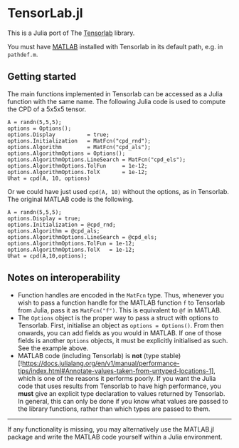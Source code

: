 TensorLab.jl
==============
This is a Julia port of The [Tensorlab](https://tensorlab.net) library.

You must have [MATLAB](https://www.mathworks.com/products/matlab.html) installed with Tensorlab in its default path, e.g. in `pathdef.m`.

## Getting started

The main functions implemented in Tensorlab can be accessed as a Julia function with the same name. The following Julia code is used to compute the CPD of a 5x5x5 tensor.

```
A = randn(5,5,5);
options = Options();
options.Display          = true;
options.Initialization   = MatFcn("cpd_rnd");
options.Algorithm        = MatFcn("cpd_als");
options.AlgorithmOptions = Options();
options.AlgorithmOptions.LineSearch = MatFcn("cpd_els");
options.AlgorithmOptions.TolFun     = 1e-12;
options.AlgorithmOptions.TolX       = 1e-12;
Uhat = cpd(A, 10, options)
```
Or we could have just used `cpd(A, 10)` without the options, as in Tensorlab.
The original MATLAB code is the following. 
```
A = randn(5,5,5);
options.Display = true; 
options.Initialization = @cpd_rnd; 
options.Algorithm = @cpd_als; 
options.AlgorithmOptions.LineSearch = @cpd_els; 
options.AlgorithmOptions.TolFun = 1e-12; 
options.AlgorithmOptions.TolX   = 1e-12; 
Uhat = cpd(A,10,options);
```

## Notes on interoperability

- Function handles are encoded in the `MatFcn` type. Thus, whenever you wish to pass a function handle for the MATLAB function `f` to Tensorlab from Julia, pass it as `MatFcn("f")`. This is equivalent to `@f` in MATLAB.
- The `Options` object is the proper way to pass a struct with options to Tensorlab. First, initialise an object as `options = Options()`. From then onwards, you can add fields as you would in MATLAB. If one of those fields is another `Options` objects, it must be explicitly initialised as such. See the example above.
- MATLAB code (including Tensorlab) is **not** (type stable)[!https://docs.julialang.org/en/v1/manual/performance-tips/index.html#Annotate-values-taken-from-untyped-locations-1], which is one of the reasons it performs poorly. If you want the Julia code that uses results from Tensorlab to have high performance, you **must** give an explicit type declaration to values returned by Tensorlab. In general, this can only be done if you know what values are passed to the library functions, rather than which types are passed to them.

<hr>

If any functionality is missing, you may alternatively use the MATLAB.jl package and write the MATLAB code yourself within a Julia environment.

